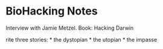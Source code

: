# BioHacking Notes

Interview with Jamie Metzel. Book: Hacking Darwin

<!-- 16.45 The biotech and genetic revolutions are going to completely change our lives. -->

<!-- Specialists talk in a coded language to facilitate communication among themselves.
But the technologies we are developing are going to have species-wide impacts.
We need to communicate with the public and make sure that we develop the science and the ethics in concert.
23.00 If the science is dissociated from the public discourse around the science, it can kill the science.
We saw this with GMOs, formerly Recombinant DNA, where the scientists were responsible, went to Asilomar, and established principles in the 1970s.
The principles were realized but because there was no public engagement from the start, there is still a lot of fear among the public and the science has not realized its potential. -->

<!-- However there is a strong argument to be made for the position that we should let these developments fly under the radar.
Scientists are by and large responsible and we should let them do their work.
In the near term, the applications of this tech are going to be in curing genetic diseases and not making designer babies.
Poking the hornets' nest in this way could cause people on one side or the other of the abortion issue to build and man new barricades.
We could instead let this emerge in much the same way as IVF where, by the time the issue drew public attention, people in evangelical communities were already speaking in church of the miracle of life. -->

<!-- I believe that we are talking about technologies that are everyone's business and we need to respect each other enough to have this conversation out in the open.
We cannot afford to make the same mistake that we did in the beginning of the GMO era.

23.30 There are plenty of reasons to be afraid.
Will our stories around these genetic modifications leading us to adaptive fears which cause us to come up with wise restrictions for how we do our science and engineering?
Or will we spend our time worrying about the wrong thing because some benign modification, because of the way that it is phrased, catches the public eye and causes a panic that shuts down the science?
Can we figure out which fears are adaptive and which are maladaptive? -->

<!-- Write three stories:
    the dystopian
    the utopian
    the impasse -->

<!-- 28.00 We have many bugs in our genetic code.
These cause our children to die from deadly genetic diseases.
Our elderly suffer from dementia and alzheimer's.
First in the crosshair are the single-gene-mutation disorders Mendelian Disorders (get examples).
There are ~10,000 identified and ~5,000 well categorized.
Since we know what genes to look for, we can identify them in fertilized embryos during IVF.
This can be done by sequencing some placenta cells.
With the cost of sequencing going towards negligibility, this is becoming increasingly doable.
For example, out the the, say 10, fertilized embryos in a lab, we can tell if a child, if carried to term, will die of Tay-Sachs.
In parts of europe where the government pays for pre-natal screening, of the people that receive the diagnosis at three months that their baby is going to have down syndrome, 97% choose to abort.
From this we can impute that almost no one will choose to implant the one-in-ten embryo if they knew that the child would suffer from such a genetic disease. -->

<!-- The scary side of this is that we will then make choices about our children beyond simple health.
We will know the probabilities of personality traits, intelligence, height, etc and will choose according to the cultural and economic norms of the day.
For example, sickle-cell-anemia.
If you carry two alleles of the trait, you will likely die.
However, if you are a recessive carrier then you have much higher resistance against malaria at some cost to hemoglobin's oxygen carrying ability.
This trait emerged in areas with high threat of malaria as a genetic response.
But in the United States, where we have eliminated malaria, sickle-cell-anemia is seen as a disease.
Through embryo selection, we could select out the gene for sickle-cell anemia from our species, leaving us vulnerable to malaria.
30.25 We have no idea what recessive traits we may be carrying that could help our species survive some threat we have not faced in recorded history. -->

<!-- Once we start changing things, we will not stop.
Columbus' arrival in the new world sparked a chain reaction that is going to this day.
We cannot think of nature as separate from us and us as "screwing with nature".
We are nature, nature is us and nature is always changing.
This makes nature natural to hack and we homo-sapiens, with tool usage as our comparative advantage, are hackers. -->

<!-- 36.00 In China, the worlds first gene-edited babies were born in October 2018.
It was announced by the biophysicist He Jiankui what two little gene-edited girls were born in China.
First in China, in People's Daily, this was lauded as a Chinese triumph but there was swift international backlash.
This was controversial for a number of reasons:
    the consent of the parents was mis-informed.
    he did not get approval from the hospital.
The target mutation was a gene called CCR5.
The father had HIV while the mother did not.
In such a case in a country with advanced medicine such as China, or the United States, there are many ways for a couple such as this to have a child who will not have HIV.
He Jiankui tried to modify the CCR5 gene to make it similar to what some europeans have, where they have two disrupted copies, that make them more susceptible to the West Nile virus but increased resistance to HIV.
He was not trying to solve an existing problem but was trying to create an enhancement.
A few months later a report came out that mice with the same mutation were doing better with mazes than mice without it.
This sparked concerns that the two babies were engineered to be smarter.
Soon after this another study came out, by looking at data from the UK bio-bank, that found a correlation between this mutation and lifespans among europeans.
People with the mutation were living shorter lives.
This is to say that our knowledge of genetics is very limited and we do not know how altering one gene in such a way will cause other changes in our physiology. -->

<!-- The age of human genetic modification has begun.
The third Chinese genetically-engineered baby has probably already been born.
The russian scientist Dennis Rebrikov has announced that he has five parents lined up.
This is going to from 2 to 3 to 8 and exponentially grow from there.
Within a decade, we will have thousands of genetically engineered babies. -->

<!-- 39.30 We do not know what trade-offs we have made through the course of our evolution.
To borrow from finance, we might be on a interior point of the efficient frontier.
We might be able to take two things that are involved in a trade-off and optimize for both of them to reach a point of the efficient frontier where the trade-off starts to bind.
So far we understand some the variables involved in our genetics but we do not understand most of them.
We used to say that "there's a gene for that": the short gene, the tall gene, the smart gene etc.
Now we have a poly-genic hypothesis that most of our traits are mediated by many genes, and often each gene has very little to say.
There is also an omni-genic hypothesis that is even more complicated.
To understand these tradeoffs, we will need a far greater understanding of genetics. -->

<!-- CRISPR is a gene-editing tool that can be thought of as analogous to a text editor.
The genome is a string of letters.
There is a cursor that is the guide RNA.
There is a cutting enzyme, the most popular is CAS9.
We usually make a double-stranded cut, like cutting something in a text editor and leaving it deleted.
Or we can add something instead. -->
<!-- Every day, there are not just stories of more applications of CRISPR but new types of gene-editing tools.
We are very rapidly moving into a world where we will be able to edit our genomes at will.
This introduces the concept induced biological variability.
Today we expect that our next phone will be better and faster than the last.
But we have this adherence to our biology that I am homo-sapien and my kids are homo-sapiens.
The idea that we can rewrite our biology even though we intellectually understand that we went from a single-celled state to homo-sapien over 4 Billion years.
This is a large change we will see over the 21st century. -->

<!-- Should we be playful, excited or terrified by this?
We have been capable of gene editing for quite a while.
Our new tools are just orders of magnitude more powerful, more precise, and less expensive in time and materials.
We used to make genetic changes to crops not just by selective breeding but also by bombarding them with radiation.
We found grapes without seeds and chose to make more of them.
Now we are able to be much more targeted with the changes we can make. -->

<!-- We also have good reason to be terrified when talking about the future of human life.
In our country we have many people who fled here from Nazism.
If we asked the Nazis what they were doing, they would have said that they were implementing Darwinism.
We had Nuremberg trials about human experimentation.
To make an extreme understatement, many Jewish communities were on the losing end of a eugenics experiment writ-large, gone mad.
And yet we are uncomfortable with the fact that eugenics does not really mean anything.
Mate selection is another form of genetic selection and if you decide that dinner and a movie is eugenics then you have drawn the line at a very wrong level.
On the other hand, we can also not have a free-for-all, let a thousand flowers bloom and see what the experiments produce.
The word "eugenics" has worked, in part, because it is not properly defined.
It is not clear where good selection ends and bad selection begins.
In some way, we have been lying.
There is no way of drawing such a line.
In much the same way as with the abortion debate where neither the pro-choice not the pro-life camps make sense, the pro-hacking and anti-hacking positions make no sense.
We are just left with a permanent struggle between spectra of choices. -->

<!-- If we say that we cannot do this then that is the wrong position.
Who wants to have a kid who will die of some terrible genetic disease when we have the technology to save that kid?
Who wants to see their parents suffer from dementia if we can remove that condition as a possibility?
It would be insane for us to say that we have these powerful tools that will let us do unimaginable good and we're just not going to use them because these tools also have dangerous use-cases.
If that had been the case, we would not be using cars, we would not be using plows, or any other technology.
This is the position of the Amish that it's a slippery slope.
Some slippery slopes are great.
We can solve one disease and learn from that how to solve another disease.
Dinner and a movie is a slippery slope to love and marriage. -->

<!-- We need to find a good place in the middle.
On the one hand He Jiankui is a villain and we have seen the danger of Nazi Germany.
On the other hand we are excited about the idea of freeing people from the risk of breast cancer and perhaps even enhancing cognitive ability.
But is such sobriety even possible?
These technologies are getting cheaper and more powerful.
This usually means that the technology is moving into someone's garage.
There is already a DIY-bio movement and bio-hacker groups.
There was recently a man who created a functional nuclear reactor from the radioactive elements in hundreds of discarded smoke detectors.
This cannot be stopped by simply criminalizing such ventures and having panels on ethics.
The cost of genetic modification, our lack of power and knowledge, and our clumsiness has so far allowed us to hide from this most dangerous question.
With these factors going away, we will soon have to confront ourselves. -->

<!-- The word eugenics is used as a cudgel.
When someone starts talking of eugenics, the response is "Oh I'm against eugenics."
This is, in many ways, appropriate because so many terrible things have been done in the name of eugenics.
The word eugenics is forever tarred.
Perhaps we need a new word.
Something like "selection".
Yet when we talk of selection, we are immediately in Mengele territory, selecting who gets to live and who gets to die.
But we are talking about situations in which you have some embryos in a dish and you have to pick one.
What are the criteria by which you make your choice of which embryo you want implanted?
If you say that you want a child who is not going to die of some terrible genetic disease then that too is selection.
It is a normative choice set not in some abstract, objective world but in the context of our current reality.
This is one small step away from the data on abortions of down-syndrome babies.
This is **not** a normative statement saying to parents that their down-syndrome children have less of a right to exist.
We already know, from the abortion data, that if people have the choice then in most cases they will not choose to implant the embryo with down syndrome. -->

<!-- In '53 when the double-helix structure was elucidated by Watson and Crick and then in '63 when the genetic code was figured out by Marshall and Nuremberg, that group of people was shocked that we only pretended to care out our identity in the from of these letters, this computer code if you will.
We never really accepted what they found.
Every time they started talking about identity and characteristics, they found that we were so attached to our pre-genetic understanding of ourselves that we would not give it up.
We will fight anyone tooth-and-nail that would try to tell us that our characteristics were really a consequence of information technology as developed by natural and sexual selection.
In many ways, we are stuck in a culture where we cannot update to assimilate the knowledge we gained 70 years ago. -->

<!-- Our new-found ability to look under the hood is challenging the many myths about ourselves that we have developed over thousands of years.
We love the idea that you can be anything you want.
"The world is your oyster."
"Just set your heart to it kid and you will go places."
This is just not true.
Take the narrow example of running.
Running is a standard human task that we have all evolved with.
We would run our prey to exhaustion in the hunter-gatherer era.
Yet there is nothing that most of us can do to be a champion marathon runner.
Between 1897, when we started keeping records of the Boston Marathon, and 1987 there were no winners of the Boston Marathon from either Kenya or Ethiopia.
Since 1987, while it has not exactly been total domination, a disproportionately large number of the champions are from a very small group of people from the same valley in Kenya and Ethiopia.
They are from one tribe, the Kelengin, in Kenya of 4 million people, and even then from one subtribe, the Nandi subtribe, of 1 million people.
This is genetics.
While we all have a genetic range of possibility and we should each aspire to be on the top end of that range, whatever that means in the context of our potential, but if I do not have the genetics to be the worlds faster marathoner, or swimmer, or abstract mathematician, I am simply not going to get there. -->

<!-- In the example of marathon runners we went from a situation of wide diversity, where victory really was up for grabs and it was mostly about athleticism, to a situation in which we have found the special people that are wildly well adapted to radiate heat, which is the limiting factor in marathon running.
The world was not connected enough to being in competitors from the Horn of Africa, and there was no prize or infrastructure around the marathons.
With these things in place that have brought us together, has this had a negative effect on the sport that we no longer even feel motivated to enter or watch?
In general, what happens when we have genetically optimized people in sports?
Will we even care?
But this has already been happening, and we just did not know.
For example Michael Phelps, in addition to his extreme work ethic, training, and coaching, is genetically adapted to swimming.
His arms are a few standard-deviations too long for a man his build and this gives him greater ability to propel himself through water. -->

<!-- If we were to sequence out top performers, we would find that those people are genetically optimized for the tasks they perform.
We have, rightfully so, this fear of living in a Plato's Republic but we also do not want to live in a society where the mission-critical functions are not being performed by people that are most suited to those functions.
There is the old joke about the German chef and the Italian policeman.
Having the wrong person in the wrong job would hurt a society. -->

<!-- This clarity is hard to maintain when we go to the next example.
Let's look at the number of female chess players in the top 100 chess players in the world.
We find that at the top level of chess only one in a hundred is female and it is only a single protein, SRY, that determines weather a proto-human-being becomes male or female.
We are not comfortable accepting the same story of genetic optimization for chess that we have for marathon running.
It might be that a similar conclusion comes out of our understanding of genetics about the ability to play chess the way that the Boston Marathon understanding comes out of the genetics.
However, I do not know what kind of a society I would be living in if I were comfortable saying that there are such huge genetic disparities in cognitive ability. -->

<!-- Another dangerous example is that of Ashkenazi jews, who represent one-quarter of one percent of the world's population, have won about 25 percent of the physics nobel prizes.
It is hard to think think of Judaism as also a breeding protocol of, over thousands of years, having the smartest people, the Rabbis, have as many children as possible, as opposed to the catholic priests who were supposed to be celibate.
It could also be that mathematical ability for lending money, which christians and muslims are not allowed allowed to do by religious doctrine, was selected for in jewish communities; and only very recently did this ability become extremely important in a world dominated by information technology and computer programming.
While I can accept that a small group of people from a narrow valley in Kenya and Ethiopia have a genetic advantage in marathon running, as soon as I kick it over into the realm of chess and physics, it does not feel good to even be thinking about these things. -->

<!-- These examples exist in the realm of our most taboo and difficult topics.
With the example of chess, it may be that the disparity is due to an obsessive trait rather than having anything to do with ability.
It could be that in order to be at the top of the chess pile you have to be completely obsessed with chess.
Several studies have shown that men rate more strongly on obsessive traits than do women, though other studies disagree.
It may also be that the rule-set of chess is such that men are more adapted to it.
We might easily see a game, say chess-prime, with a different rule set for which women are better adapted.
It would not at all be surprising to see the upper echelons of chess-prime be dominated by women.
But what if such a game does not helpfully materialize?
Do we even want such things to be investigated?
With our current knowledge of genetics, we cannot make the claim that certain men are genetically well adapted to chess.
There is a cautionary tale to be told here.
Harvard's math department was almost entirely male up to the late 1980s.
They had a desire to see women do well but there was to good track record so they would admit one every year.
One year the one female student decided to defer and the next year there were two female students in the department.
They formed a support group and both did extremely well at Harvard.
After this, there was a whole cohort that went through and have successful careers
It would have been easy for us tell a soft tale of "oh there are these genetic differences and we're looking at the tail ends ..."
While there is no way to hide from data, we cannot glibly assign an explanation while our understanding and knowledge of the real causes are lacking. -->

<!-- In the end, there are no dispassionate arbiters.
We often pretend that we are objective and that we can make these conclusions and yet relatively minor alterations to methodologies can yield wildly different results.
We need humility and modesty in our approach to what may seem at first blush to be extremely disturbing interpretations of the data.
We have to proceed in a scientific fashion and we cannot afford to always be thinking of the social consequences.
We also have to think of the social consequences and we cannot proceed blithely with the science.
This is where we are blocked in terms of the theme of this essay.
Can we use our new powers to find a graceful exit from this very powerful conundrum?
Perhaps conversation is the only such portal. -->

<!-- In the early 50s we unlocked two nuclei with fusion and the cell.
It is remarkable how little these discoveries have effected our lives.
We still resemble our ancestors from thousands of years ago.
We now stand on the verge of certain very dramatic changes. -->

<!-- There will be a shift in healthcare from our current model of generalized healthcare to personalized precision healthcare.
Your doctor well need to know who you are.
This will require access to your health records, biometric information and most of all to your genetic information.
With the cost of genome sequencing trending towards zero, everyone is going to be sequenced as part of being in the healthcare system.
With this move towards precision medicine, there will be billions of people whose genetic and phenotypic information is going to be in massive big data pools.
We will use these datasets to increasingly demystify our biology and eventually move towards predictive medicine, healthcare, and life.
This will increasingly challenge our mythologies about ourselves.
Today we look at a baby and we say "the world is open to you."
But maybe only part of the world is open to you and rest is not because you are not genetically best-adapted for it.
In the movie Gattaca, Ethan Hawke is a man who was born in the old-fashioned way.
He wants to get into the space program, he pulls a lot of tricks and in the end he succeeds.
We watched this and said "isn't it so great that that guy was so determined?"
But should Ethan Hawke have been arrested for his own safety because do not want non-genetically enhanced people in the space program because they cannot survive the radiation of space?
The stories that we tell ourselves are going to have to change.
The idea that we will have predictive life is going fundamentally change things.
We might find some person in a refugee camp who has the potential to be the next Mozart and we would want to ensure that we get resources to that person. -->

<!-- We will see the genetic revolution move out of the realm of healthcare.
We will change how we reproduce.
There will be and increasing shift towards IVF.
The number of babies born in the US is 2%, Japan is 5%, Norway and Denmark are 10%.
These numbers are going to continue to rise.
Once we take conception outside of the human body then we will be able to apply in many incredible ways but also in ways that will scare a lot of people. -->

<!-- One fear is that we will make decisions about the future of our species based on what feel like eternal truths but are in fact transient fashions.
If we asked people today, they would say that they want a kid with good health, who would live a long life, be intelligent, and maybe tall.
These are traits that are fine to hHacking
But our genetic diversity is not just some nice-to-have thing.
It is the sole survival mechanism of any species.
This diversity that we have inherited over four billion years, we will have to choose it.
We will have to identify what we mean by diversity and celebrate it.
There are existential level risks from making our species less diverse. -->

<!-- Not only that but now individual actors now have the power to wreak havoc on a scale previously only possible for nations.
We are in the age of DIY bio-hacking.
Technologies like CRISPR-CAS9 are going to be cheap enough to edit genomes in a highschool biology project.
In late 2017/early 2018 a group of Canadian researchers used the tools of synthetic biology to create an active version of horsepox. as relative of smallpox.
That was from a grant of 100,000 dollars.
Today we could do it for 50,000 dollars and in five years, 5,000 dollars.
With these bio-legove the dial a little in the direction of utopian or a little in the direction of dystopian.
We need to infuse the conversations about values and norms into the development of these powerful technologies.
We have examples of this from the Nuclear Non-Proliferation Treaty and international treaties around biological weapons.
This story is going to play out in utopian ways and in dystopian ways side-by-side.
We are on a J-curve and our technology is going to become ever more powerful.
The sophistication 

<!-- National cultures around these technologies also differ.
We need to worry about some of the national cultures that are the most gung-ho about exploiting these technologies.
We need to worry about geo-political tensions with biology being the next battlefield where we will not even know if war has been declared.
China is the major concern.
Let's first consider the positive story from China.
China is collecting massive datasets by collecting information about its people.
While these datasets can and are being used to oppress people, they can also be used to a lot of things that we consider good.
These datasets will enable their analysts to develop actionable insights about how cancers form, about predisposition to certain diseases, and responses to certain treatments.
This is going to be of immense help to Chinese healthcare and could also help us.
China has many things.
They have a lot of money, incredibly talented people, a nearly unrestrained scientific culture, and very few limits on what the government is prepared to do.
These are translating into very aggressive applications of revolutionary science and genetics is at the forefront.

In the United States we have many self-imposed, and in many cases rational, restrictions on which boundaries we are willing to push.
But is it prudent to hold back in this way if China is not going to be restrained?
In other words, does it become ethical to compete because lack of competition means ceding the game to an actor we think is less ethical?
We could have the same conversation about lethal autonomous weapons.
By developing autonomous weapons we lay the foundation for humans being wiped out, but not developing them we empower the other country that is developing them.
While we need to be competitive on these technologies, we cannot lose our humanity in their pursuit.
This is a societal race and it is not that the country with the first genetically enhanced human wins the race.
The country that is first to figure out how to use the resources of its society as a whole to realize its objectives, whatever those may be, is the country that wins the race. -->

<!-- There is often no good place to stand on with these issues and we struggle to communicate these to the world.
We now have so much information about ourselves and we have so many social needs that our technological needs and our social needs are at risk of clashing in a profoundly destructive manner before we can figure this out. -->

<!-- We each can move the dial a little in the direction of utopian or a little in the direction of dystopian.
We need to infuse the conversations about values and norms into the development of these powerful technologies.
We have examples of this from the Nuclear Non-Proliferation Treaty and international treaties around biological weapons.
This story is going to play out in utopian ways and in dystopian ways side-by-side.
We are on a J-curve ave the dial a little in the direction of utopian or a little in the direction of dystopian.
We need to infuse the conversations about values and norms into the development of these powerful technologies.
We have examples of this from the Nuclear Non-Proliferation Treaty and international treaties around biological weapons.
This story is going to play out in utopian ways and in dystopian ways side-by-side.
We are on a J-curve and our technology is going to become ever more powerful.
The sophistication all we want but this going to play out, ironically, according to a system of selective pressures.
Selection is not really only about biology.
Anything that has the three properties of variability, heritability, and differential success is going to behave in a darwinian fashion.
The social interpretation of this is that variability constitutes the human value of diversity, heritability has to do with what we call privilege and differential success has to do with inequality.
The maddening thing about biology is that we take this cherished value of diversity, we subject it to privilege, it produces an inequality, and we take that inequality as the feedback into the system.
With bio-hacking we are going to move from obligate-heritability to facultative-heritability.
In effect we will become the designer in our design.
We will break evolution and biology at a fundamental level.
After 3.8 billion years of evolution by random mutation and natural selection, we are turning a corner.
Will see a cambrian explosion of successors to homo-sapien?
We cannot accurately image where this will go over hundreds or thousands of years.
What we can say is that we have, over many thousands of years, developed ethical codes that help us live better lives.
At the very least, we need to be fighting to make sure that our best individual and collective values are integrated into the decision-making process.

"We are gods but for the wisdom." -->
rite three stories:
    * the dystopian
    * the utopian
    * the impasse